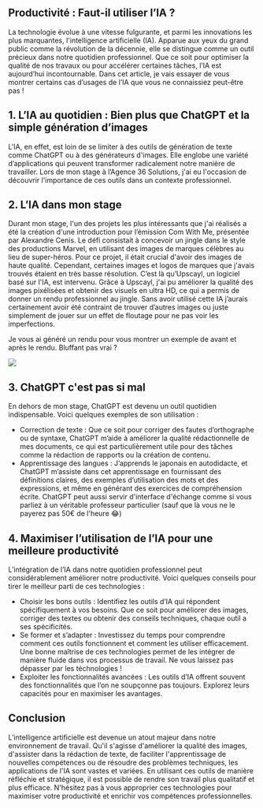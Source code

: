 ## Productivité : Faut-il utiliser l’IA ?

La technologie évolue à une vitesse fulgurante, et parmi les innovations les plus marquantes, l'intelligence artificielle (IA). Apparue aux yeux du grand public comme la révolution de la décennie, elle se distingue comme un outil précieux dans notre quotidien professionnel. Que ce soit pour optimiser la qualité de nos travaux ou pour accélérer certaines tâches, l’IA est aujourd’hui incontournable. Dans cet article, je vais essayer de vous montrer certains cas d’usages de l’IA que vous ne connaissiez peut-être pas !


## 1. L’IA au quotidien : Bien plus que ChatGPT et la simple génération d’images

L'IA, en effet, est loin de se limiter à des outils de génération de texte comme ChatGPT ou à des générateurs d'images. Elle englobe une variété d’applications qui peuvent transformer radicalement notre manière de travailler. Lors de mon stage à l’Agence 36 Solutions, j'ai eu l'occasion de découvrir l'importance de ces outils dans un contexte professionnel.


## 2. L’IA dans mon stage

Durant mon stage, l'un des projets les plus intéressants que j'ai réalisés a été la création d'une introduction pour l’émission Com With Me, présentée par Alexandre Cenis. Le défi consistait à concevoir un jingle dans le style des productions Marvel, en utilisant des images de marques célèbres au lieu de super-héros.
Pour ce projet, il était crucial d'avoir des images de haute qualité. Cependant, certaines images et logos de marques que j'avais trouvés étaient en très basse résolution. C’est là qu’Upscayl, un logiciel basé sur l'IA, est intervenu. Grâce à Upscayl, j'ai pu améliorer la qualité des images pixélisées et obtenir des visuels en ultra HD, ce qui a permis de donner un rendu professionnel au jingle. Sans avoir utilisé cette IA j’aurais certainement avoir été contraint de trouver d’autres images ou juste simplement de jouer sur un effet de floutage pour ne pas voir les imperfections.

Je vous ai généré un rendu pour vous montrer un exemple de avant et après le rendu. Bluffant pas vrai ?

<img src="https://i.imgur.com/D79iEBc.png">


## 3. ChatGPT c'est pas si mal

En dehors de mon stage, ChatGPT est devenu un outil quotidien indispensable. Voici quelques exemples de son utilisation :
- Correction de texte : Que ce soit pour corriger des fautes d’orthographe ou de syntaxe, ChatGPT m’aide à améliorer la qualité rédactionnelle de mes documents, ce qui est particulièrement utile pour des tâches comme la rédaction de rapports ou la création de contenu.
- Apprentissage des langues : J’apprends le japonais en autodidacte, et ChatGPT m’assiste dans cet apprentissage en fournissant des définitions claires, des exemples d’utilisation des mots et des expressions, et même en générant des exercices de compréhension écrite. ChatGPT peut aussi servir d'interface d'échange comme si vous parliez à un véritable professeur particulier (sauf que là vous ne le payerez pas 50€ de l'heure 😂)


## 4. Maximiser l’utilisation de l’IA pour une meilleure productivité

L’intégration de l’IA dans notre quotidien professionnel peut considérablement améliorer notre productivité. Voici quelques conseils pour tirer le meilleur parti de ces technologies :
- Choisir les bons outils : Identifiez les outils d’IA qui répondent spécifiquement à vos besoins. Que ce soit pour améliorer des images, corriger des textes ou obtenir des conseils techniques, chaque outil a ses spécificités.
- Se former et s’adapter : Investissez du temps pour comprendre comment ces outils fonctionnent et comment les utiliser efficacement. Une bonne maîtrise de ces technologies permet de les intégrer de manière fluide dans vos processus de travail. Ne vous laissez pas dépasser par les téchnologies !
- Exploiter les fonctionnalités avancées : Les outils d’IA offrent souvent des fonctionnalités que l’on ne soupçonne pas toujours. Explorez leurs capacités pour en maximiser les avantages.


## Conclusion

L’intelligence artificielle est devenue un atout majeur dans notre environnement de travail. Qu'il s'agisse d'améliorer la qualité des images, d'assister dans la rédaction de texte, de faciliter l'apprentissage de nouvelles compétences ou de résoudre des problèmes techniques, les applications de l'IA sont vastes et variées. En utilisant ces outils de manière réfléchie et stratégique, il est possible de rendre son travail plus qualitatif et plus efficace. N'hésitez pas à vous approprier ces technologies pour maximiser votre productivité et enrichir vos compétences professionnelles.
